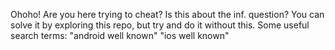 Ohoho! Are you here trying to cheat? Is this about the inf. question?
You can solve it by exploring this repo, but try and do it without this.
Some useful search terms: "android well known" "ios well known"
